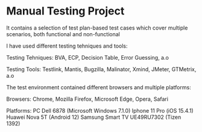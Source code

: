 # Manual Testing Project

It contains a selection of test plan-based test cases which cover multiple scenarios, both functional and non-functional


I have used different testing tehniques and tools:

  Testing Tehniques: BVA, ECP, Decision Table, Error Guessing, a.o
  
  Testing Tools: Testlink, Mantis, Bugzilla, Malinator, Xmind, JMeter, GTMetrix, a.o
  
  
The test environment contained different browsers and multiple platforms:

  Browsers: Chrome, Mozilla Firefox, Microsoft Edge, Opera, Safari
  
  Platforms: PC Dell 6878 (Microsoft Windows 7.1.0)
             Iphone 11 Pro (iOS 15.4.1)
             Huawei Nova 5T (Android 12)
             Samsung Smart TV UE49RU7302 (Tizen 1392)
